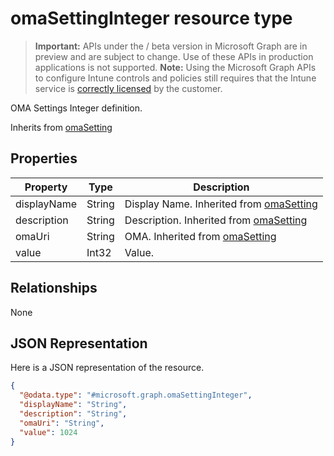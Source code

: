 ﻿# omaSettingInteger resource type

> **Important:** APIs under the / beta version in Microsoft Graph are in preview and are subject to change. Use of these APIs in production applications is not supported.
> **Note:** Using the Microsoft Graph APIs to configure Intune controls and policies still requires that the Intune service is [correctly licensed](https://go.microsoft.com/fwlink/?linkid=839381) by the customer.

OMA Settings Integer definition.

Inherits from [omaSetting](https://developer.microsoft.com/en-us/graph/docs/api-reference/beta/api/resources/intune_deviceconfig_omasetting.md)

## Properties
|Property|Type|Description|
|---|---|---|
|displayName|String|Display Name. Inherited from [omaSetting](https://developer.microsoft.com/en-us/graph/docs/api-reference/beta/api/resources/intune_deviceconfig_omasetting.md)|
|description|String|Description. Inherited from [omaSetting](https://developer.microsoft.com/en-us/graph/docs/api-reference/beta/api/resources/intune_deviceconfig_omasetting.md)|
|omaUri|String|OMA. Inherited from [omaSetting](https://developer.microsoft.com/en-us/graph/docs/api-reference/beta/api/resources/intune_deviceconfig_omasetting.md)|
|value|Int32|Value.|

## Relationships
None
## JSON Representation
Here is a JSON representation of the resource.
<!-- {
  "blockType": "resource",
  "keyProperty": "id",
  "@odata.type": "microsoft.graph.omaSettingInteger"
}
-->
```json
{
  "@odata.type": "#microsoft.graph.omaSettingInteger",
  "displayName": "String",
  "description": "String",
  "omaUri": "String",
  "value": 1024
}
```




